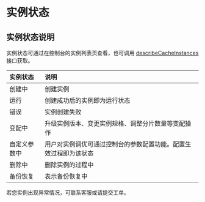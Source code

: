 # 实例状态

## 实例状态说明

实例状态可通过在控制台的实例列表页查看，也可调用 [describeCacheInstances](https://docs.jdcloud.com/cn/jcs-for-redis/api/describecacheinstances?content=API)  接口获取。


| 实例状态 |  说明   | 
|   :--- | :---  |
|  创建中	|  创建实例 |  
|  运行	|  创建成功后的实例即为运行状态|  
|  错误	|  实例创建失败|  
|  变配中	|  升级实例版本、变更实例规格、调整分片数量等变配操作|  
|  自定义参数中	|  用户对实例调优可通过控制台的参数配置功能。配置生效过程即为该状态|  
|  删除中	|  删除实例的过程中|  
|  备份恢复	|  表示备份恢复中|  

若您实例出现异常情况，可联系客服或请提交工单。

